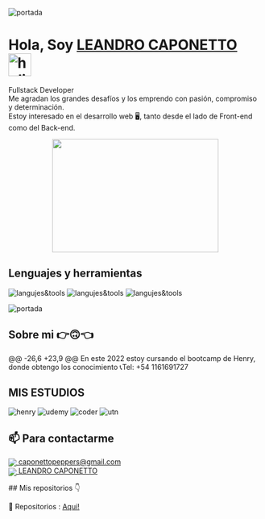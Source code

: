 ![portada](https://i.pinimg.com/originals/f7/54/cc/f754cc850d1b0eb55caec0fcd56bf4fd.gif)
# **Hola, Soy [LEANDRO CAPONETTO](https://www.linkedin.com/in/leandro-caponetto-developer/)** <img width="45" src="https://user-images.githubusercontent.com/76783198/182454378-115c3a2e-50cc-490e-85f0-fbdfab7f36ba.gif" alt="holis">
Fullstack Developer<br>
Me agradan los grandes desafíos y los emprendo con pasión, compromiso y determinación.<br>
Estoy interesado en el desarrollo web 🖥️, tanto desde el lado de Front-end como del Back-end.<br>
<div align="center" >
      <img align="center" src="https://user-images.githubusercontent.com/76783198/182483558-499ad227-69c3-4323-b4f5-abab4942dade.gif" width="330" height="225"  />
</div> 

## Lenguajes y herramientas
![langujes&tools](https://user-images.githubusercontent.com/76783198/182465347-06d45139-1931-4a88-b81a-a6861070c02a.svg)
![langujes&tools](https://upload.wikimedia.org/wikipedia/commons/thumb/c/ca/AngularJS_logo.svg/695px-AngularJS_logo.svg.png)
![langujes&tools](https://repository-images.githubusercontent.com/655904558/0801a430-6eb9-4fc8-ad79-d350212005d8)

![portada](https://progra545857149.files.wordpress.com/2018/10/b4a0d-fondos2banimados2_zpsdbpvulbd.gif)
## Sobre mi 👉🙃👈

<p>
@@ -26,6 +23,9 @@ En este 2022 estoy cursando el bootcamp de Henry, donde obtengo los conocimiento
📞Tel: +54 1161691727
<p/>

##  MIS ESTUDIOS
![henry](https://matiasfunes94.github.io/Portfolio-MatiasFunes94/assets/img/portfolio/henry.png)
![udemy](https://upload.wikimedia.org/wikipedia/commons/thumb/e/e3/Udemy_logo.svg/2560px-Udemy_logo.svg.png)
![coder](https://upload.wikimedia.org/wikipedia/commons/7/75/Logo_blackbg.png)
![utn](https://zoom.us/account/branding/p/89715480-62a0-4be3-ac22-72dd5ca2802b.png)



## 📫 Para contactarme 

<p>
    <a href="https://caponettopeppers@gmail.com">
      <img align="center" src="https://user-images.githubusercontent.com/76783198/182482940-c4a2a044-de93-4450-b354-9628cbb175c9.svg"/>
      caponettopeppers@gmail.com
    </a>    
    <br>
    <a href="https://www.linkedin.com/in/leandro-caponetto-developer/">
      <img align="center" src="https://user-images.githubusercontent.com/76783198/182481396-19c89e94-f3ba-4e33-9df4-f5b7a094cf8f.svg"/>
      LEANDRO CAPONETTO
    </a>
<p/>
## Mis repositorios 👇
<p>
📂 Repositorios : <a href="[https://github.com/Leandro-Caponetto?tab=repositories" about="_blank">Aqui!<a/>
<p/>
